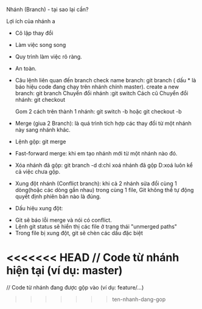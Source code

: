 Nhánh (Branch) - tại sao lại cần?

Lợi ích của nhánh a

- Cô lập thay đổi
- Làm việc song song
- Quy trình làm việc rõ ràng.
- An toàn.

- Câu lệnh liên quan đến branch
  check name branch: git branch ( dấu \* là báo hiệu code đang chạy trên nhánh chính master).
  create a new branch: git branch <ten-nhanh>
  Chuyển đổi nhánh :git switch <ten-nhanh>
  Cách cũ Chuyển đổi nhánh: git checkout <ten-nhanh>

  Gom 2 cách trên thành 1 nhánh: git switch -b <ten-nhanh> hoặc git checkout -b <ten-nhanh>

- Merge (giua 2 Branch): là quá trình tích hợp các thay đổi từ một nhánh này sang nhánh khác.
- Lệnh gộp: git merge <ten-nhanh-can-gop>
- Fast-forward merge: khi em tạo nhánh mới từ một nhánh nào đó.
- Xóa nhánh đã gộp: git branch -d <ten-nhanh>
  d:chỉ xoá nhánh đã gộp
  D:xoá luôn kể cả việc chưa gộp.

- Xung đột nhánh (Conflict branch): khi cả 2 nhánh sửa đổi cùng 1 dòng(hoặc các dòng gần nhau) trong cùng 1 file, Git không thể tự động quyết định phiên bản nào là đúng.
- Dấu hiệu xung đột:

* Git sẽ báo lỗi merge và nói có conflict.
* Lệnh git status sẽ hiển thị các file ở trạng thái "unmerged paths"
* Trong file bị xung đột, git sẽ chèn các dấu đặc biệt

<<<<<<< HEAD
// Code từ nhánh hiện tại (ví dụ: master)
=======
// Code từ nhánh đang được gộp vào (ví dụ: feature/...)

> > > > > > > ten-nhanh-dang-gop
